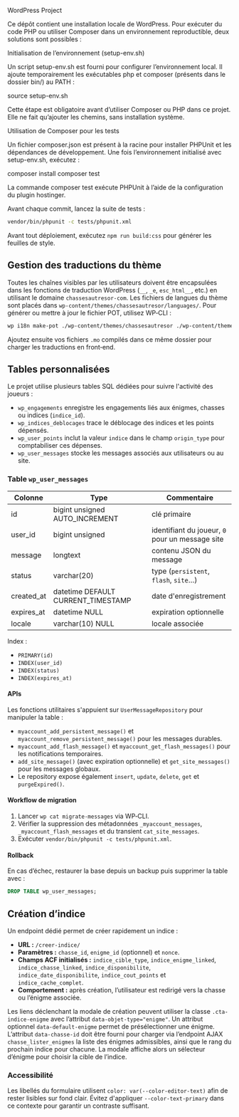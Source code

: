 WordPress Project

Ce dépôt contient une installation locale de WordPress. Pour exécuter du code PHP ou utiliser Composer dans un environnement reproductible, deux solutions sont possibles :

Initialisation de l’environnement (setup-env.sh)

Un script setup-env.sh est fourni pour configurer l’environnement local. Il ajoute temporairement les exécutables php et composer (présents dans le dossier bin/) au PATH :

source setup-env.sh

Cette étape est obligatoire avant d’utiliser Composer ou PHP dans ce projet. Elle ne fait qu’ajouter les chemins, sans installation système.

Utilisation de Composer pour les tests

Un fichier composer.json est présent à la racine pour installer PHPUnit et les dépendances de développement. Une fois l’environnement initialisé avec setup-env.sh, exécutez :

composer install
composer test

La commande composer test exécute PHPUnit à l’aide de la configuration du plugin hostinger.

Avant chaque commit, lancez la suite de tests :

```bash
vendor/bin/phpunit -c tests/phpunit.xml
```

Avant tout déploiement, exécutez `npm run build:css` pour générer les feuilles de style.

Gestion des traductions du thème
--------------------------------

Toutes les chaînes visibles par les utilisateurs doivent être encapsulées dans les fonctions de traduction WordPress (`__`, `_e`, `esc_html__`, etc.) en utilisant le domaine `chassesautresor-com`.
Les fichiers de langues du thème sont placés dans `wp-content/themes/chassesautresor/languages/`.
Pour générer ou mettre à jour le fichier POT, utilisez WP‑CLI :

```bash
wp i18n make-pot ./wp-content/themes/chassesautresor ./wp-content/themes/chassesautresor/languages/chassesautresor-com.pot
```

Ajoutez ensuite vos fichiers `.mo` compilés dans ce même dossier pour charger les traductions en front‑end.

## Tables personnalisées

Le projet utilise plusieurs tables SQL dédiées pour suivre l'activité des joueurs :

- `wp_engagements` enregistre les engagements liés aux énigmes, chasses ou indices (`indice_id`).
- `wp_indices_deblocages` trace le déblocage des indices et les points dépensés.
- `wp_user_points` inclut la valeur `indice` dans le champ `origin_type` pour comptabiliser ces dépenses.
- `wp_user_messages` stocke les messages associés aux utilisateurs ou au site.

### Table `wp_user_messages`

| Colonne    | Type                                     | Commentaire                                      |
|------------|------------------------------------------|--------------------------------------------------|
| id         | bigint unsigned AUTO_INCREMENT           | clé primaire                                     |
| user_id    | bigint unsigned                          | identifiant du joueur, `0` pour un message site |
| message    | longtext                                 | contenu JSON du message                          |
| status     | varchar(20)                              | type (`persistent`, `flash`, `site`…)           |
| created_at | datetime DEFAULT CURRENT_TIMESTAMP       | date d'enregistrement                            |
| expires_at | datetime NULL                            | expiration optionnelle                           |
| locale     | varchar(10) NULL                         | locale associée                                  |

Index :

- `PRIMARY(id)`
- `INDEX(user_id)`
- `INDEX(status)`
- `INDEX(expires_at)`

#### APIs

Les fonctions utilitaires s'appuient sur `UserMessageRepository` pour manipuler la table :

- `myaccount_add_persistent_message()` et `myaccount_remove_persistent_message()` pour les messages durables.
- `myaccount_add_flash_message()` et `myaccount_get_flash_messages()` pour les notifications temporaires.
- `add_site_message()` (avec expiration optionnelle) et `get_site_messages()` pour les messages globaux.
- Le repository expose également `insert`, `update`, `delete`, `get` et `purgeExpired()`.

#### Workflow de migration

1. Lancer `wp cat migrate-messages` via WP‑CLI.
2. Vérifier la suppression des métadonnées `_myaccount_messages`, `_myaccount_flash_messages` et du transient `cat_site_messages`.
3. Exécuter `vendor/bin/phpunit -c tests/phpunit.xml`.

#### Rollback

En cas d’échec, restaurer la base depuis un backup puis supprimer la table avec :

```sql
DROP TABLE wp_user_messages;
```

## Création d’indice

Un endpoint dédié permet de créer rapidement un indice :

- **URL :** `/creer-indice/`
- **Paramètres :** `chasse_id`, `enigme_id` (optionnel) et `nonce`.
- **Champs ACF initialisés :** `indice_cible_type`, `indice_enigme_linked`, `indice_chasse_linked`, `indice_disponibilite`, `indice_date_disponibilite`, `indice_cout_points` et `indice_cache_complet`.
- **Comportement :** après création, l’utilisateur est redirigé vers la chasse ou l’énigme associée.

Les liens déclenchant la modale de création peuvent utiliser la classe `.cta-indice-enigme`
avec l’attribut `data-objet-type="enigme"`. Un attribut optionnel `data-default-enigme`
permet de présélectionner une énigme. L’attribut `data-chasse-id` doit être fourni pour
charger via l’endpoint AJAX `chasse_lister_enigmes` la liste des énigmes admissibles,
ainsi que le rang du prochain indice pour chacune. La modale affiche alors un sélecteur
d’énigme pour choisir la cible de l’indice.

### Accessibilité

Les libellés du formulaire utilisent `color: var(--color-editor-text)` afin de rester lisibles sur fond clair. Évitez d'appliquer `--color-text-primary` dans ce contexte pour garantir un contraste suffisant.

